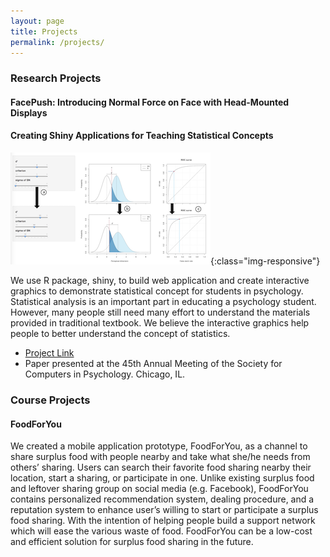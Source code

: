 ```yaml
---
layout: page
title: Projects
permalink: /projects/
---
```


<h3>Research Projects</h3>


<h4>FacePush: Introducing Normal Force on Face with Head-Mounted Displays</h4>

<h4>Creating Shiny Applications for Teaching Statistical Concepts</h4>

![ ](_site/assets/images/sdt.png){:class="img-responsive"}

We use R package, shiny, to build web application and create interactive graphics to demonstrate statistical concept for students in psychology. Statistical analysis is an important part in educating a psychology student. However, many people still need many effort to understand the materials provided in traditional textbook. We believe the interactive graphics help people to better understand the concept of statistics. 

+ [Project Link](https://github.com/wenjietseng/shinyapps) <br>
+ Paper presented at the 45th Annual Meeting of the Society for Computers in Psychology. Chicago, IL.

<h3>Course Projects</h3>

<h4>FoodForYou</h4>

We created a mobile application prototype, FoodForYou, as a channel to share surplus food with people nearby and take what she/he needs from others’ sharing. Users can search their favorite food sharing nearby their location, start a sharing, or participate in one. Unlike existing surplus food and leftover sharing group on social media (e.g. Facebook), FoodForYou contains personalized recommendation system, dealing procedure, and a reputation system to enhance user’s willing to start or participate a surplus food sharing. With the intention of helping people build a support network which will ease the various waste of food. FoodForYou can be a low-cost and efficient solution for surplus food sharing in the future.

